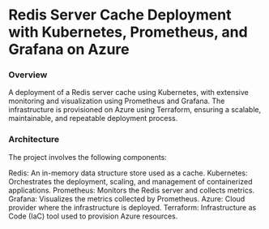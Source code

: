 <h1> Redis Server Cache Deployment with Kubernetes, Prometheus, and Grafana on Azure </h1>

<h3>Overview </h3>
A deployment of a Redis server cache using Kubernetes, with extensive monitoring and visualization using Prometheus and Grafana. The infrastructure is provisioned on Azure using Terraform, ensuring a scalable, maintainable, and repeatable deployment process.

<h3>Architecture </h3>
The project involves the following components:

Redis: An in-memory data structure store used as a cache.
Kubernetes: Orchestrates the deployment, scaling, and management of containerized applications.
Prometheus: Monitors the Redis server and collects metrics.
Grafana: Visualizes the metrics collected by Prometheus.
Azure: Cloud provider where the infrastructure is deployed.
Terraform: Infrastructure as Code (IaC) tool used to provision Azure resources.
